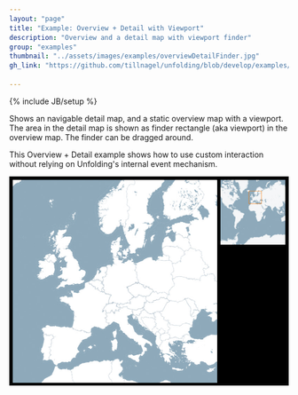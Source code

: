 ```yaml
---
layout: "page"
title: "Example: Overview + Detail with Viewport"
description: "Overview and a detail map with viewport finder"
group: "examples"
thumbnail: "../assets/images/examples/overviewDetailFinder.jpg"
gh_link: "https://github.com/tillnagel/unfolding/blob/develop/examples/de/fhpotsdam/unfolding/examples/overviewdetail/OverviewAndDetailWithViewportApp.java"

---
```


{% include JB/setup %}

Shows an navigable detail map, and a static overview map with a viewport. The area in the detail map is shown as finder rectangle (aka viewport) in the overview map. The finder can be dragged around.
 
This Overview + Detail example shows how to use custom interaction without relying on Unfolding's internal event mechanism.

![Overview + Detail with Finder](../assets/images/examples/overviewDetailFinder.jpg)
